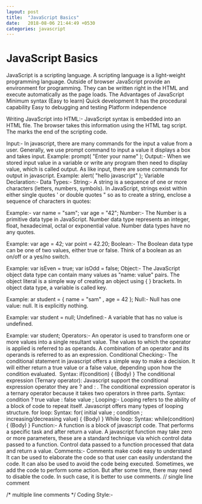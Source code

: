 ```yaml
---
layout: post
title:  "JavaScript Basics"
date:   2018-08-06 21:44:49 +0530
categories: javascript
---
```


# JavaScript Basics
JavaScript is a scripting language. A scripting language is a light-weight programming language. Outside of browser JavaScript provide an environment for programming. They can be written right in the HTML and execute automatically as the page loads.
The Advantages of JavaScript
Minimum syntax (Easy to learn)
Quick development
It has the procedural capability
Easy to debugging and testing
Platform independence

Writing JavaScript into HTML:-
JavaScript syntax is embedded into an HTML file. The browser takes this information using the HTML tag script. The <script> marks the beginning of a scripting code and </script> marks the end of the scripting code.
<script  type="text/javascript">
(Body)
</script>
Input:-
In javascript, there are many commands for the input a value from a user. Generally, we use  prompt command to input a value it displays a box and takes input.
Example:
prompt( "Enter your name" );
Output:-
When we stored input value in a variable or write any program then need to display value, which is called output. As like input, there are some commands for output in javascript.
Example:
alert( "hello javascript" );
Variable Declaration:-
Data Types:-
String:- A string is a sequence of one or more characters (letters, numbers, symbols). In JavaScript, strings exist within either single quotes ' or double quotes " so as to create a string, enclose a sequence of characters in quotes:

Example:-
var name = "sam";
var age = "42";
Number:- The Number is a primitive data type in JavaScript. Number data type represents an integer, float, hexadecimal, octal or exponential value. Number data types have no any quotes.

Example:
var age = 42;
var point = 42.20;
Boolean:- The Boolean data type can be one of two values, either true or false. Think of a boolean as an on/off or a yes/no switch.

Example:
var isEven = true;
var isOdd = false;
Object:- The JavaScript object data type can contain many values as "name: value"  pairs. The object literal is a simple way of creating an object using { } brackets. In object data type, a variable is called key.

Example:
ar student = { name = "sam" ,
                age = 42 };
Null:- Null has one value: null. It is explicitly nothing.

Example:
var student = null;
Undefined:- A variable that has no value is undefined.

Example:
var student;
Operators:-
An operator is used to transform one or more values into a single resultant value. The values to which the operator is applied is referred to as operands. A combination of an operator and its operands is referred to as an expression.
Conditional Checking:-
The conditional statement in javascript offers a simple way to make a decision. It will either return a true value or a false value, depending upon how the condition evaluated. 
Syntax:
if(condition) {
(Body)
}
The conditional expression (Ternary operator):
Javascript support the conditional expression operator they are ? and : . The conditional expression operator is a ternary operator because it takes two operators in three parts.
Syntax:
condition  ?  true value  :  false value ;
Looping:-
Looping refers to the ability of a block of code to repeat itself. Javascript offers many types of looping structure.
for loop:
Syntax:
for( initial value ; condition ; increasing/decreasing value) {
(Body)
}
While loop:
Syntax:
while(condition) {
(Body)
}
Function:-
A function is a block of javascript code. That performs a specific task and after return a value. A javascript function may take zero or more parameters, these are a standard technique via which control data passed to a function. Control data passed to a function processed that data and return a value.
Comments:-
Comments make code easy to understand It can be used to elaborate the code so that user can easily understand the code. It can also be used to avoid the code being executed. Sometimes, we add the code to perform some action. But after some time, there may need to disable the code. In such case, it is better to use comments.
// single line comment


/* multiple line comments */
Coding Style:-